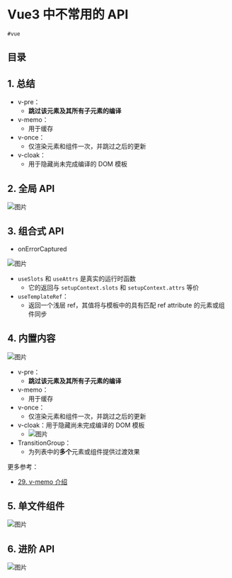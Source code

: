 
# Vue3 中不常用的 API

`#vue` 


## 目录
<!-- toc -->
 ## 1. 总结 

- v-pre：
	- **跳过该元素及其所有子元素的编译**
- v-memo：
	- 用于缓存
- v-once：
	- 仅渲染元素和组件一次，并跳过之后的更新
- v-cloak：
	- 用于隐藏尚未完成编译的 DOM 模板

## 2. 全局 API 

![图片](https://832-1310531898.cos.ap-beijing.myqcloud.com/999.%20Obsidian@832/files/20241105-16.png)

## 3. 组合式 API

- onErrorCaptured

![图片](https://832-1310531898.cos.ap-beijing.myqcloud.com/999.%20Obsidian@832/files/20241105-17.png)

- `useSlots` 和 `useAttrs` 是真实的运行时函数
	- 它的返回与 `setupContext.slots` 和 `setupContext.attrs` 等价
- `useTemplateRef`：
	- 返回一个浅层 ref，其值将与模板中的具有匹配 ref attribute 的元素或组件同步

## 4. 内置内容

![图片](https://832-1310531898.cos.ap-beijing.myqcloud.com/999.%20Obsidian@832/files/20241105-18.png)
- v-pre：
	- **跳过该元素及其所有子元素的编译**
- v-memo：
	- 用于缓存
- v-once：
	- 仅渲染元素和组件一次，并跳过之后的更新
- v-cloak：用于隐藏尚未完成编译的 DOM 模板
	- ![图片](https://832-1310531898.cos.ap-beijing.myqcloud.com/999.%20Obsidian@832/files/20241105-19.png)
- TransitionGroup：
	- 为列表中的**多个**元素或组件提供过渡效果


更多参考：
- [29. v-memo 介绍](/post/I4oXePAg.html)

## 5. 单文件组件

![图片](https://832-1310531898.cos.ap-beijing.myqcloud.com/999.%20Obsidian@832/files/20241105-20.png)

## 6. 进阶 API

![图片](https://832-1310531898.cos.ap-beijing.myqcloud.com/999.%20Obsidian@832/files/20241105-21.png)